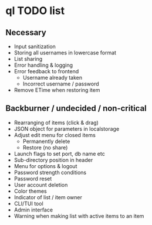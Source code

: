 # ql TODO list

## Necessary
* Input sanitization
* Storing all usernames in lowercase format
* List sharing
* Error handling & logging
* Error feedback to frontend
    - Username already taken
    - Incorrect username / password
* Remove ETime when restoring item

## Backburner / undecided / non-critical
* Rearranging of items (click & drag)
* JSON object for parameters in localstorage
* Adjust edit menu for closed items
    - Permanently delete
    - Restore
    (no share)
* Launch flags to set port, db name etc
* Sub-directory position in header
* Menu for options & logout
* Password strength conditions
* Password reset
* User account deletion
* Color themes
* Indicator of list / item owner
* CLI/TUI tool
* Admin interface
* Warning when making list with active items to an item
